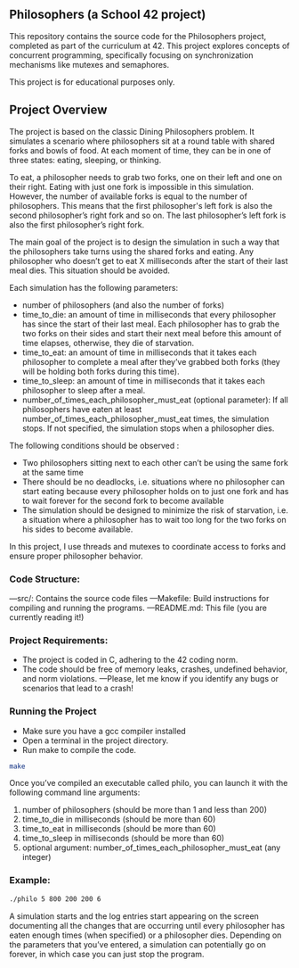 ## Philosophers (a School 42 project)

This repository contains the source code for the Philosophers project, completed as part of the curriculum at 42. This project explores concepts of concurrent programming, specifically focusing on synchronization mechanisms like mutexes and semaphores.

This project is for educational purposes only.

## Project Overview

The project is based on the classic Dining Philosophers problem. It simulates a scenario where philosophers sit at a round table with shared forks and bowls of food. At each moment of time, they can be in one of three states: eating, sleeping, or thinking. 

To eat, a philosopher needs to grab two forks, one on their left and one on their right. Eating with just one fork is impossible in this simulation. However, the number of available forks is equal to the number of philosophers. This means that the first philosopher's left fork is also the second philosopher’s right fork and so on. The last philosopher’s left fork is also the first philosopher’s right fork. 

The main goal of the project is to design the simulation in such a way that the philosophers take turns using the shared forks and eating. Any philosopher who doesn’t get to eat X milliseconds after the start of their last meal dies. This situation should be avoided. 

Each simulation has the following parameters: 

* number of philosophers (and also the number of forks)
* time_to_die: an amount of time in milliseconds that every philosopher has since the start of their last meal. Each philosopher has to grab the two forks on their sides and start their next meal before this amount of time elapses, otherwise, they die of starvation.
* time_to_eat: an amount of time in milliseconds that it takes each philosopher to complete a meal after they’ve grabbed both forks (they will be holding both forks during this time).
* time_to_sleep: an amount of time in milliseconds that it takes each philosopher to sleep after a meal. 
* number_of_times_each_philosopher_must_eat (optional parameter): If all philosophers have eaten at least number_of_times_each_philosopher_must_eat times, the simulation stops. If not specified, the simulation stops when a philosopher dies. 

The following conditions should be observed :

* Two philosophers sitting next to each other can’t be using the same fork at the same time
* There should be no deadlocks, i.e. situations where no philosopher can start eating because every philosopher holds on to just one fork and has to wait forever for the second fork to become available
* The simulation should be designed to minimize the risk of starvation, i.e. a situation where a philosopher has to wait too long for the two forks on his sides to become available. 

In this project, I use threads and mutexes to coordinate access to forks and ensure proper philosopher behavior.


### Code Structure:

—src/: Contains the source code files 
—Makefile: Build instructions for compiling and running the programs.
—README.md: This file (you are currently reading it!)


### Project Requirements:

* The project is coded in C, adhering to the 42 coding norm.
* The code should be free of memory leaks, crashes, undefined behavior, and norm violations. —Please, let me know if you identify any bugs or scenarios that lead to a crash!


### Running the Project

* Make sure you have a gcc compiler installed 
* Open a terminal in the project directory.
* Run make to compile the code.

```bash
make
```

Once you’ve compiled an executable called philo, you can launch it with the following command line arguments: 

1. number of philosophers (should be more than 1 and less than 200)
2. time_to_die in milliseconds (should be more than 60)
3. time_to_eat in milliseconds (should be more than 60)
4. time_to_sleep in milliseconds (should be more than 60)
5. optional argument: number_of_times_each_philosopher_must_eat (any integer)

### Example: 



```bash
./philo 5 800 200 200 6 
```

A simulation starts and the log entries start appearing on the screen documenting all the changes that are occurring until every philosopher has eaten enough times (when specified) or a philosopher dies. Depending on the parameters that you’ve entered, a simulation can potentially go on forever, in which case you can just stop the program. 






